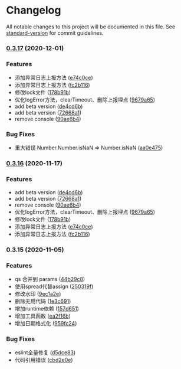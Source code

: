 # Changelog

All notable changes to this project will be documented in this file. See [standard-version](https://github.com/conventional-changelog/standard-version) for commit guidelines.

### [0.3.17](http://git.lianjia.com/transaction/Tangram/compare/v0.3.15...v0.3.17) (2020-12-01)


### Features

* 添加异常日志上报方法 ([e74c0ce](http://git.lianjia.com/transaction/Tangram/commit/e74c0cec5856738ffdf96fb5e92ec88ce8fb1e4f))
* 添加异常日志上报方法 ([fc2b116](http://git.lianjia.com/transaction/Tangram/commit/fc2b116e60c428d9572bdbe4cb71b9bec9ccd3c7))
* 修改lock文件 ([178b91b](http://git.lianjia.com/transaction/Tangram/commit/178b91b397d507633582b606090a4e7037219033))
* 优化logError方法，clearTimeout、删除上报埋点 ([9679a65](http://git.lianjia.com/transaction/Tangram/commit/9679a65854f7953765249f3e2d37d321664d0a54))
* add beta version ([de4cd6b](http://git.lianjia.com/transaction/Tangram/commit/de4cd6bc8e81b8adfa30d991120e3aba43722108))
* add beta version ([72668a1](http://git.lianjia.com/transaction/Tangram/commit/72668a18bf656b135ca0c0333035cbfb7df3cd0a))
* remove console ([90ae6b4](http://git.lianjia.com/transaction/Tangram/commit/90ae6b41080b094b3296e9cad2f947b15573ba65))


### Bug Fixes

* 重大错误 Number.Number.isNaN => Number.isNaN ([aa0e475](http://git.lianjia.com/transaction/Tangram/commit/aa0e475818c3ceaffa347e515a569237f3c2d119))

### [0.3.16](http://git.lianjia.com/transaction/Tangram/compare/v0.3.15...v0.3.16) (2020-11-17)


### Features

* add beta version ([de4cd6b](http://git.lianjia.com/transaction/Tangram/commit/de4cd6bc8e81b8adfa30d991120e3aba43722108))
* add beta version ([72668a1](http://git.lianjia.com/transaction/Tangram/commit/72668a18bf656b135ca0c0333035cbfb7df3cd0a))
* remove console ([90ae6b4](http://git.lianjia.com/transaction/Tangram/commit/90ae6b41080b094b3296e9cad2f947b15573ba65))
* 优化logError方法，clearTimeout、删除上报埋点 ([9679a65](http://git.lianjia.com/transaction/Tangram/commit/9679a65854f7953765249f3e2d37d321664d0a54))
* 修改lock文件 ([178b91b](http://git.lianjia.com/transaction/Tangram/commit/178b91b397d507633582b606090a4e7037219033))
* 添加异常日志上报方法 ([e74c0ce](http://git.lianjia.com/transaction/Tangram/commit/e74c0cec5856738ffdf96fb5e92ec88ce8fb1e4f))
* 添加异常日志上报方法 ([fc2b116](http://git.lianjia.com/transaction/Tangram/commit/fc2b116e60c428d9572bdbe4cb71b9bec9ccd3c7))

### 0.3.15 (2020-11-05)


### Features

* qs 合并到 params ([44b29c8](http://git.lianjia.com/transaction/Tangram/commit/44b29c8ff15e7f81883d643a86d31b707c463703))
* 使用spread代替assign ([250319f](http://git.lianjia.com/transaction/Tangram/commit/250319ffe41c696300795d3b8f7e68603084806c))
* 修改水印 ([9ec1a2e](http://git.lianjia.com/transaction/Tangram/commit/9ec1a2e386dbfa5ee0d4564082ec6681fac6adde))
* 删除无用代码 ([1e3c691](http://git.lianjia.com/transaction/Tangram/commit/1e3c691a1c2b5c5404c3d0cb131befc7ba956f06))
* 增加runtime依赖 ([157d651](http://git.lianjia.com/transaction/Tangram/commit/157d651feda25cf56afbaf1db1ed65c403ac090c))
* 增加工具函数 ([ea2f16b](http://git.lianjia.com/transaction/Tangram/commit/ea2f16b62c53f82d384bc905c4bd1481c7c7b0ab))
* 增加日期格式化 ([959fc24](http://git.lianjia.com/transaction/Tangram/commit/959fc241543ff4fe9a52d330cb489ba90a029e06))


### Bug Fixes

* eslint全量修复 ([d5dce83](http://git.lianjia.com/transaction/Tangram/commit/d5dce83d0b6e31c2bb01e69e11c6135e9b7a4886))
* 代码引用错误 ([cbd2e0e](http://git.lianjia.com/transaction/Tangram/commit/cbd2e0e5cb2ffa5af62066f1c40d2db38ca4c98a))
